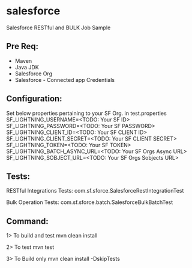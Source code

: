 # salesforce
Salesforce RESTful and BULK Job Sample

Pre Req:
---------
- Maven
- Java JDK
- Salesforce Org 
- Salesforce - Connected app Credentials

Configuration:
--------------
Set below properties pertaining to your SF Org. in test.properties
SF_LIGHTNING_USERNAME=<TODO: Your SF ID>
SF_LIGHTNING_PASSWORD=<TODO: Your SF PASSWORD>
SF_LIGHTNING_CLIENT_ID=<TODO: Your SF CLIENT ID>
SF_LIGHTNING_CLIENT_SECRET=<TODO: Your SF CLIENT SECRET>
SF_LIGHTNING_TOKEN=<TODO: Your SF TOKEN>
SF_LIGHTNING_BATCH_ASYNC_URL=<TODO: Your SF Orgs Async URL>
SF_LIGHTNING_SOBJECT_URL=<TODO: Your SF Orgs Sobjects URL>

Tests:
------
RESTful Integrations Tests: com.sf.sforce.SalesforceRestIntegrationTest

Bulk Operation Tests: com.sf.sforce.batch.SalesforceBulkBatchTest

Command:
-------
1> To build and test
mvn clean install

2> To test
mvn test

3> To Build only
mvn clean install -DskipTests
